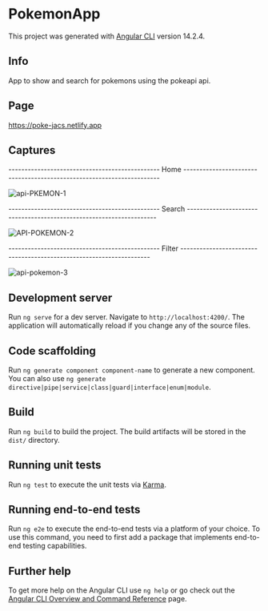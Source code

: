 # PokemonApp

This project was generated with [Angular CLI](https://github.com/angular/angular-cli) version 14.2.4.

## Info
App to show and search for pokemons using the pokeapi api.


## Page
https://poke-jacs.netlify.app


## Captures

----------------------------------------------- Home ----------------------------------------------------------------------

![api-PKEMON-1](https://github.com/alexcas20/Api-Pokemon/assets/102688836/dd4d6f89-f232-4cab-9f84-bdd3922de120)

----------------------------------------------- Search --------------------------------------------------------------------

![API-POKEMON-2](https://github.com/alexcas20/Api-Pokemon/assets/102688836/7b8cf055-03d3-42a4-8359-5504b539d45b)

----------------------------------------------- Filter --------------------------------------------------------------------

![api-pokemon-3](https://github.com/alexcas20/Api-Pokemon/assets/102688836/5fbd00ef-b1b9-48a8-a0d2-28c7d24c2a1b)


## Development server

Run `ng serve` for a dev server. Navigate to `http://localhost:4200/`. The application will automatically reload if you change any of the source files.

## Code scaffolding

Run `ng generate component component-name` to generate a new component. You can also use `ng generate directive|pipe|service|class|guard|interface|enum|module`.

## Build

Run `ng build` to build the project. The build artifacts will be stored in the `dist/` directory.

## Running unit tests

Run `ng test` to execute the unit tests via [Karma](https://karma-runner.github.io).

## Running end-to-end tests

Run `ng e2e` to execute the end-to-end tests via a platform of your choice. To use this command, you need to first add a package that implements end-to-end testing capabilities.

## Further help

To get more help on the Angular CLI use `ng help` or go check out the [Angular CLI Overview and Command Reference](https://angular.io/cli) page.
